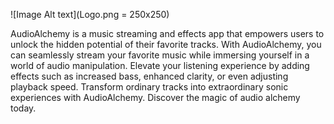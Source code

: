 ![Image Alt text](Logo.png = 250x250)

AudioAlchemy is a music streaming and effects app that empowers users to unlock the hidden potential of their favorite tracks.
With AudioAlchemy, you can seamlessly stream your favorite music while immersing yourself in a world of audio manipulation. Elevate your listening experience by adding effects such as increased bass, enhanced clarity, or even adjusting playback speed. Transform ordinary tracks into extraordinary sonic experiences with AudioAlchemy.
Discover the magic of audio alchemy today.
